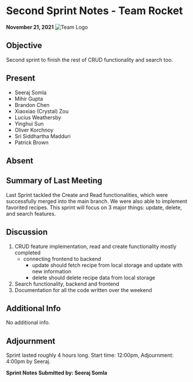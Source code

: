 # Second Sprint Notes - Team Rocket
**November 21, 2021** ![Team Logo](../images/logo.jpg)
## Objective
Second sprint to finish the rest of CRUD functionality and search too.
## Present
- Seeraj Somla
- Mihir Gupta
- Brandon Chen
- Xiaoxiao (Crystal) Zou
- Lucius Weathersby
- Yinghui Sun
- Oliver Korchnoy
- Sri Siddhartha Madduri
- Patrick Brown
## Absent
## Summary of Last Meeting
Last Sprint tackled the Create and Read functionalities, which were successfully merged into the main branch. We were also able to implement favorited recipes. This sprint will focus on 3 major things: update, delete, and search features. 
## Discussion
1. CRUD feature implementation, read and create functionality mostly completed
   - connecting frontend to backend
     - update should fetch recipe from local storage and update with new information
     - delete should delete recipe data from local storage
2. Search functionality, backend and frontend
3. Documentation for all the code written over the weekend
## Additional Info
No additional info.
## Adjournment
Sprint lasted roughly 4 hours long. Start time: 12:00pm, Adjournment: 4:00pm by Seeraj.

**Sprint Notes Submitted by: Seeraj Somla** 

